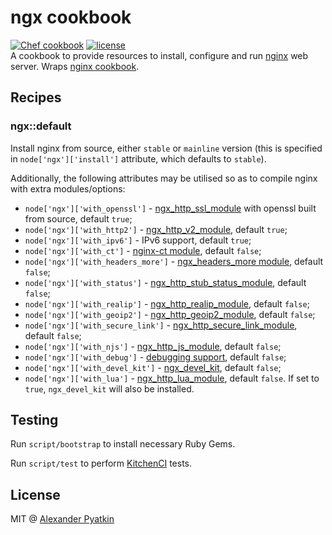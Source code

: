 # ngx cookbook
[![Chef cookbook](https://img.shields.io/cookbook/v/ngx.svg?style=flat-square)]()
[![license](https://img.shields.io/github/license/aspyatkin/ngx-cookbook.svg?style=flat-square)]()  
A cookbook to provide resources to install, configure and run [nginx](http://nginx.org) web server. Wraps [nginx cookbook](https://github.com/chef-cookbooks/nginx).

## Recipes

### ngx::default

Install nginx from source, either `stable` or `mainline` version (this is specified in `node['ngx']['install']` attribute, which defaults to `stable`).

Additionally, the following attributes may be utilised so as to compile nginx with extra modules/options:
- `node['ngx']['with_openssl']` - [ngx_http_ssl_module](https://nginx.ru/en/docs/http/ngx_http_ssl_module.html) with openssl built from source, default `true`;
- `node['ngx']['with_http2']` - [ngx_http_v2_module](https://nginx.ru/en/docs/http/ngx_http_v2_module.html), default `true`;
- `node['ngx']['with_ipv6']` - IPv6 support, default `true`;
- `node['ngx']['with_ct']` - [nginx-ct module](https://github.com/grahamedgecombe/nginx-ct), default `false`;
- `node['ngx']['with_headers_more']` - [ngx_headers_more module](https://github.com/openresty/headers-more-nginx-module), default `false`;
- `node['ngx']['with_status']` - [ngx_http_stub_status_module](ngx_http_stub_status_module), default `false`;
- `node['ngx']['with_realip']` - [ngx_http_realip_module](https://nginx.ru/en/docs/http/ngx_http_realip_module.html), default `false`;
- `node['ngx']['with_geoip2']` - [ngx_http_geoip2_module](https://github.com/leev/ngx_http_geoip2_module), default `false`;
- `node['ngx']['with_secure_link']` - [ngx_http_secure_link_module](https://nginx.org/en/docs/http/ngx_http_secure_link_module.html), default `false`;
- `node['ngx']['with_njs']` - [ngx_http_js_module](http://nginx.org/en/docs/http/ngx_http_js_module.html), default `false`;
- `node['ngx']['with_debug']` - [debugging support](https://nginx.ru/en/docs/debugging_log.html), default `false`;
- `node['ngx']['with_devel_kit']` - [ngx_devel_kit](https://github.com/simplresty/ngx_devel_kit), default `false`;
- `node['ngx']['with_lua']` - [ngx_http_lua_module](https://github.com/openresty/lua-nginx-module), default `false`. If set to `true`, `ngx_devel_kit` will also be installed.

## Testing
Run `script/bootstrap` to install necessary Ruby Gems.

Run `script/test` to perform [KitchenCI](http://kitchen.ci/) tests.

## License
MIT @ [Alexander Pyatkin](https://github.com/aspyatkin)
